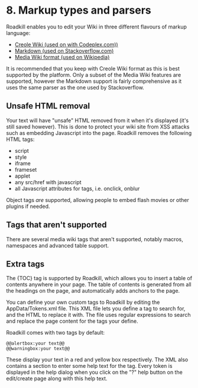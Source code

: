 # 8. Markup types and parsers

Roadkill enables you to edit your Wiki in three different flavours of markup language:

* [Creole Wiki (used on with Codeplex.com))](http://wikicreole.org/)
* [Markdown (used on Stackoverflow.com)](http://en.wikipedia.org/wiki/Markdown#Syntax_examples)
* [Media Wiki format (used on Wikipedia)](http://www.mediawiki.org/wiki/Help:Formatting) 

It is recommended that you keep with Creole Wiki format as this is best supported by the platform. Only a subset of the Media Wiki features are supported, however the Markdown support is fairly comprehensive as it uses the same parser as the one used by Stackoverflow. 

## Unsafe HTML removal
Your text will have "unsafe" HTML removed from it when it's displayed (it's still saved however). This is done to protect your wiki site from XSS attacks such as embedding Javascript into the page. Roadkill removes the following HTML tags:

* script
* style
* iframe
* frameset
* applet
* any src/href with javascript
* all Javascript attributes for tags, i.e. onclick, onblur

Object tags *are* supported, allowing people to embed flash movies or other plugins if needed.

## Tags that aren't supported
There are several media wiki tags that aren't supported, notably macros, namespaces and advanced table support.

## Extra tags

The {TOC} tag is supported by Roadkill, which allows you to insert a table of contents anywhere in your page. The table of contents is generated from all the headings on the page, and automatically adds anchors to the page.

You can define your own custom tags to Roadkill by editing the AppData/Tokens.xml file. This XML file lets you define a tag to search for, and the HTML to replace it with. The file uses regular expressions to search and replace the page content for the tags your define.

Roadkill comes with two tags by default:

    @@alertbox:your text@@
    @@warningbox:your text@@

These display your text in a red and yellow box respectively. The XML also contains a section to enter some help text for the tag. Every token is displayed in the help dialog when you click on the "?" help button on the edit/create page along with this help text.
<div style="page-break-after:always"></div>

